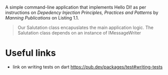 A simple command-line application that implements Hello DI! as per instructions on _Depedency Injection Principles, Practices and Patterns_ by _Manning Publications_ on Listing 1.1.

> Our Salutation class encapuslates the main application logic.
> The Salutation class depends on an instance of IMessageWriter

# Useful links
+ link on writing tests on dart https://pub.dev/packages/test#writing-tests
